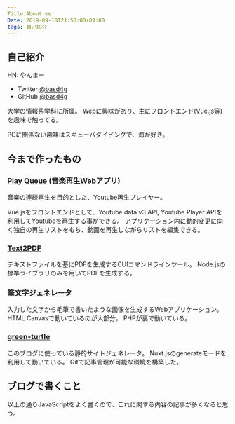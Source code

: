 ```yaml
---
Title:About me
Date: 2019-09-18T21:50:00+09:00
tags: 自己紹介
---
```


## 自己紹介

HN: やんまー

- Twitter [@basd4g](https://twitter.com/basd4g)  
- GitHub [@basd4g](https://github.com/basd4g)

大学の情報系学科に所属。
Webに興味があり、主にフロントエンド(Vue.js等)を趣味で触ってる。

PCに関係ない趣味はスキューバダイビングで、海が好き。

## 今まで作ったもの

### [Play Queue](https://basd4g.github.io/PlayQueue) (音楽再生Webアプリ)

音楽の連続再生を目的とした、Youtube再生プレイヤー。

Vue.jsをフロントエンドとして、Youtube data v3 API, Youtube Player APIを利用してYoutubeを再生する事ができる。
アプリケーション内に動的変更に向く独自の再生リストをもち、動画を再生しながらリストを編集できる。

### [Text2PDF](https://github.com/basd4g/text2pdf)

テキストファイルを基にPDFを生成するCUIコマンドラインツール。
Node.jsの標準ライブラリのみを用いてPDFを生成する。

### [筆文字ジェネレータ](https://fudemoji.me)

入力した文字から毛筆で書いたような画像を生成するWebアプリケーション。
HTML Canvasで動いているのが大部分。 PHPが裏で動いている。

### [green-turtle](https://github.com/basd4g/green-turtle)

このブログに使っている静的サイトジェネレータ。
Nuxt.jsのgenerateモードを利用して動いている。
Gitで記事管理が可能な環境を構築した。

## ブログで書くこと

以上の通りJavaScriptをよく書くので、これに関する内容の記事が多くなると思う。
